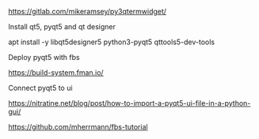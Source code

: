 https://gitlab.com/mikeramsey/py3qtermwidget/

Install qt5, pyqt5 and qt designer

apt install -y libqt5designer5 python3-pyqt5 qttools5-dev-tools


Deploy pyqt5 with fbs

https://build-system.fman.io/

Connect pyqt5 to ui

https://nitratine.net/blog/post/how-to-import-a-pyqt5-ui-file-in-a-python-gui/

https://github.com/mherrmann/fbs-tutorial
